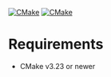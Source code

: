 [![CMake](https://github.com/peter-kozarec/EventLoop/actions/workflows/build.yml/badge.svg)](https://github.com/peter-kozarec/EventLoop/actions/workflows/build.yml)
[![CMake](https://github.com/peter-kozarec/EventLoop/actions/workflows/test.yml/badge.svg)](https://github.com/peter-kozarec/EventLoop/actions/workflows/test.yml)


# Requirements

* CMake v3.23 or newer

